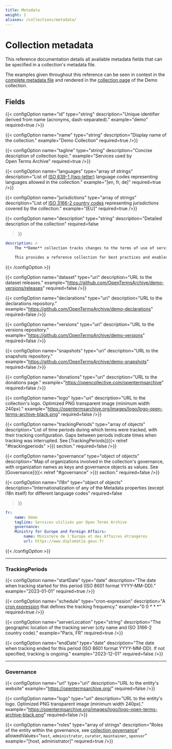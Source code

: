 ```yaml
---
title: Metadata
weight: 1
aliases: /collections/metadata/
---
```


# Collection metadata

This reference documentation details all available metadata fields that can be specified in a collection's metadata file.

The examples given throughout this reference can be seen in context in the [complete metadata file](https://github.com/OpenTermsArchive/demo-declarations/blob/main/metadata.yml) and rendered in the [collection page](https://opentermsarchive.org/en/collections/demo/) of the Demo collection.


## Fields

{{< configOption
    name="id"
    type="string"
    description="Unique identifier derived from name (acronyms, dash-separated)."
    example="demo"
    required=true
/>}}

{{< configOption
    name="name"
    type="string"
    description="Display name of the collection."
    example="Demo Collection"
    required=true
/>}}

{{< configOption
    name="tagline"
    type="string"
    description="Concise description of collection topic."
    example="Services used by Open Terms Archive"
    required=true
/>}}

{{< configOption
    name="languages"
    type="array of strings"
    description="List of [ISO 639-1 (two-letter)](https://en.wikipedia.org/wiki/ISO_639) language codes representing languages allowed in the collection."
    example="[en, fr, de]"
    required=true
/>}}

{{< configOption
    name="jurisdictions"
    type="array of strings"
    description="List of [ISO 3166-2 country codes](https://en.wikipedia.org/wiki/ISO_3166-2) representing jurisdictions covered by the collection."
    example="[EU]"
    required=true
/>}}

{{< configOption
    name="description"
    type="string"
    description="Detailed description of the collection"
    required=false
>}}

```yaml
description: >
    The **Demo** collection tracks changes to the terms of use of services used by Open Terms Archive.

    This provides a reference collection for best practices and enables the Open Terms Archive Core Team to be a user of the software it produces.
```
{{< /configOption >}}

{{< configOption
    name="dataset"
    type="uri"
    description="URL to the dataset releases."
    example="https://github.com/OpenTermsArchive/demo-versions/releases"
    required=false
/>}}

{{< configOption
    name="declarations"
    type="uri"
    description="URL to the declarations repository."
    example="https://github.com/OpenTermsArchive/demo-declarations"
    required=false
/>}}

{{< configOption
    name="versions"
    type="uri"
    description="URL to the versions repository."
    example="https://github.com/OpenTermsArchive/demo-versions"
    required=false
/>}}

{{< configOption
    name="snapshots"
    type="uri"
    description="URL to the snapshots repository."
    example="https://github.com/OpenTermsArchive/demo-snapshots"
    required=false
/>}}

{{< configOption
    name="donations"
    type="uri"
    description="URL to the donations page."
    example="https://opencollective.com/opentermsarchive"
    required=false
/>}}

{{< configOption
    name="logo"
    type="uri"
    description="URL to the collection's logo. Optimized PNG transparent image (minimum width 240px)."
    example="https://opentermsarchive.org/images/logo/logo-open-terms-archive-black.png"
    required=false
/>}}

{{< configOption
    name="trackingPeriods"
    type="array of objects"
    description="List of time periods during which terms were tracked, with their tracking configuration. Gaps between periods indicate times when tracking was interrupted. See [TrackingPeriods]({{< relref \"#trackingperiods\" >}}) section."
    required=false
/>}}

{{< configOption
    name="governance"
    type="object of objects"
    description="Map of organizations involved in the collection's governance, with organization names as keys and governance objects as values. See [Governance]({{< relref \"#governance\" >}}) section."
    required=false
/>}}

{{< configOption
    name="i18n"
    type="object of objects"
    description="Internationalization of any of the Metadata properties (except i18n itself) for different language codes"
    required=false
>}}
```yaml
fr:
    name: Démo
    tagline: Services utilisés par Open Terms Archive
    governance:
    Ministry for Europe and Foreign Affairs:
        name: Ministère de l'Europe et des Affaires étrangères
        url: https://www.diplomatie.gouv.fr
```
{{< /configOption >}}

---

### TrackingPeriods

{{< configOption
    name="startDate"
    type="date"
    description="The date when tracking started for this period (ISO 8601 format YYYY-MM-DD)."
    example="2023-01-01"
    required=true
/>}}

{{< configOption
    name="schedule"
    type="cron-expression"
    description="A [cron expression](https://en.wikipedia.org/wiki/Cron#Cron_expression) that defines the tracking frequency."
    example="0 0 * * *"
    required=true
/>}}

{{< configOption
    name="serverLocation"
    type="string"
    description="The geographic location of the tracking server (city name and ISO 3166-2 country code)."
    example="Paris, FR"
    required=true
/>}}

{{< configOption
    name="endDate"
    type="date"
    description="The date when tracking ended for this period (ISO 8601 format YYYY-MM-DD). If not specified, tracking is ongoing."
    example="2023-12-01"
    required=false
/>}}


---

### Governance

{{< configOption
    name="url"
    type="uri"
    description="URL to the entity's website"
    example="https://opentermsarchive.org/"
    required=false
/>}}

{{< configOption
    name="logo"
    type="uri"
    description="URL to the entity's logo. Optimized PNG transparent image (minimum width 240px)."
    example="https://opentermsarchive.org/images/logo/logo-open-terms-archive-black.png"
    required=false
/>}}

{{< configOption
    name="roles"
    type="array of strings"
    description="Roles of the entity within the governance, see [collection governance](https://docs.opentermsarchive.org/collections/references/governance/)"
    allowedValues="`host`, `administrator`, `curator`, `maintainer`, `sponsor`"
    example="[host, administrator]"
    required=true
/>}}
